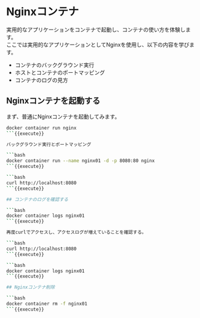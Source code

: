 # Nginxコンテナ

実用的なアプリケーションをコンテナで起動し、コンテナの使い方を体験します。  
ここでは実用的なアプリケーションとしてNginxを使用し、以下の内容を学びます。

* コンテナのバックグラウンド実行
* ホストとコンテナのポートマッピング
* コンテナのログの見方

## Nginxコンテナを起動する

まず、普通にNginxコンテナを起動してみます。

```bash
docker container run nginx
```{{execute}}

バックグラウンド実行とポートマッピング

```bash
docker container run --name nginx01 -d -p 8080:80 nginx
```{{execute}}

```bash
curl http://localhost:8080
```{{execute}}

## コンテナのログを確認する

```bash
docker container logs nginx01
```{{execute}}

再度curlでアクセスし、アクセスログが増えていることを確認する。

```bash
curl http://localhost:8080
```{{execute}}

```bash
docker container logs nginx01
```{{execute}}

## Nginxコンテナ削除

```bash
docker container rm -f nginx01
```{{execute}}
